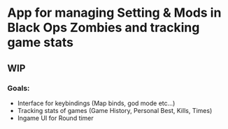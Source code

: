 # App for managing Setting & Mods in Black Ops Zombies and tracking game stats

## WIP

### Goals:

- Interface for keybindings (Map binds, god mode etc...)
- Tracking stats of games (Game History, Personal Best, Kills, Times)
- Ingame UI for Round timer
